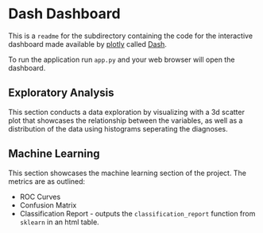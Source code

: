 # Dash Dashboard

This is a `readme` for the subdirectory containing the code for the interactive dashboard made available by [plotly](https://plot.ly/) called [Dash](https://plot.ly/products/dash/).

To run the application run `app.py` and your web browser will open the dashboard.

## Exploratory Analysis

This section conducts a data exploration by visualizing with a 3d scatter plot that showcases the relationship between the variables, as well as a distribution of the data using histograms seperating the diagnoses.


## Machine Learning

This section showcases the machine learning section of the project.
The metrics are as outlined:

+ ROC Curves
+ Confusion Matrix
+ Classification Report - outputs the `classification_report` function from `sklearn` in an html table.
